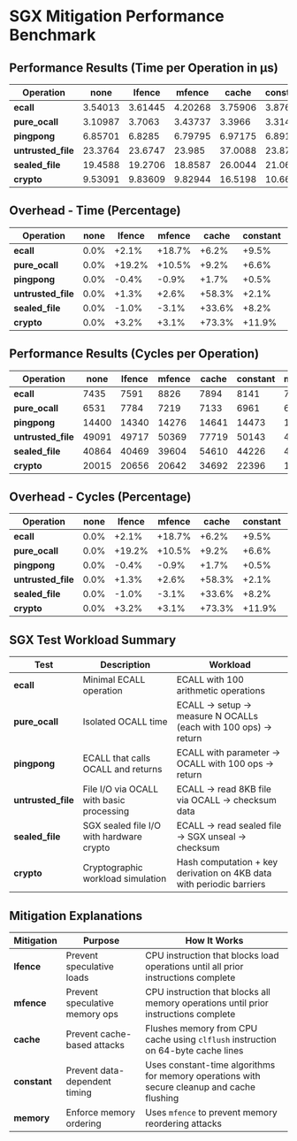 # SGX Mitigation Performance Benchmark
## Performance Results (Time per Operation in μs)

| **Operation**    | **none**       | **lfence**     | **mfence**     | **cache**      | **constant**   | **memory**     | **all**        |
| ---------------- | -------------- | -------------- | -------------- | -------------- | -------------- | -------------- | -------------- |
| **ecall**        | 3.54013        | 3.61445        | 4.20268        | 3.75906        | 3.87629        | 3.57644        | 3.59798        |
| **pure_ocall**   | 3.10987        | 3.7063         | 3.43737        | 3.3966         | 3.31433        | 3.21212        | 3.1665         |
| **pingpong**     | 6.85701        | 6.8285         | 6.79795        | 6.97175        | 6.89183        | 7.08963        | 7.8966         |
| **untrusted_file** | 23.3764        | 23.6747        | 23.985         | 37.0088        | 23.8772        | 22.7685        | 37.1037        |
| **sealed_file**  | 19.4588        | 19.2706        | 18.8587        | 26.0044        | 21.06          | 19.2875        | 52.6091        |
| **crypto**       | 9.53091        | 9.83609        | 9.82944        | 16.5198        | 10.6648        | 9.3645         | 26.051         |

## Overhead - Time (Percentage)

| **Operation**    | **none**       | **lfence**     | **mfence**     | **cache**      | **constant**   | **memory**     | **all**        |
| ---------------- | -------------- | -------------- | -------------- | -------------- | -------------- | -------------- | -------------- |
| **ecall**        | 0.0%           | +2.1%          | +18.7%         | +6.2%          | +9.5%          | +1.0%          | +1.6%          |
| **pure_ocall**   | 0.0%           | +19.2%         | +10.5%         | +9.2%          | +6.6%          | +3.3%          | +1.8%          |
| **pingpong**     | 0.0%           | -0.4%          | -0.9%          | +1.7%          | +0.5%          | +3.4%          | +15.2%         |
| **untrusted_file** | 0.0%           | +1.3%          | +2.6%          | +58.3%         | +2.1%          | -2.6%          | +58.7%         |
| **sealed_file**  | 0.0%           | -1.0%          | -3.1%          | +33.6%         | +8.2%          | -0.9%          | +170.4%        |
| **crypto**       | 0.0%           | +3.2%          | +3.1%          | +73.3%         | +11.9%         | -1.7%          | +173.3%        |


## Performance Results (Cycles per Operation)

| **Operation**    | **none**       | **lfence**     | **mfence**     | **cache**      | **constant**   | **memory**     | **all**        |
| ---------------- | -------------- | -------------- | -------------- | -------------- | -------------- | -------------- | -------------- |
| **ecall**        | 7435           | 7591           | 8826           | 7894           | 8141           | 7511           | 7556           |
| **pure_ocall**   | 6531           | 7784           | 7219           | 7133           | 6961           | 6746           | 6650           |
| **pingpong**     | 14400          | 14340          | 14276          | 14641          | 14473          | 14889          | 16583          |
| **untrusted_file** | 49091          | 49717          | 50369          | 77719          | 50143          | 47814          | 77918          |
| **sealed_file**  | 40864          | 40469          | 39604          | 54610          | 44226          | 40504          | 110480         |
| **crypto**       | 20015          | 20656          | 20642          | 34692          | 22396          | 19666          | 54708          |

## Overhead - Cycles (Percentage)

| **Operation**    | **none**       | **lfence**     | **mfence**     | **cache**      | **constant**   | **memory**     | **all**        |
| ---------------- | -------------- | -------------- | -------------- | -------------- | -------------- | -------------- | -------------- |
| **ecall**        | 0.0%           | +2.1%          | +18.7%         | +6.2%          | +9.5%          | +1.0%          | +1.6%          |
| **pure_ocall**   | 0.0%           | +19.2%         | +10.5%         | +9.2%          | +6.6%          | +3.3%          | +1.8%          |
| **pingpong**     | 0.0%           | -0.4%          | -0.9%          | +1.7%          | +0.5%          | +3.4%          | +15.2%         |
| **untrusted_file** | 0.0%           | +1.3%          | +2.6%          | +58.3%         | +2.1%          | -2.6%          | +58.7%         |
| **sealed_file**  | 0.0%           | -1.0%          | -3.1%          | +33.6%         | +8.2%          | -0.9%          | +170.4%        |
| **crypto**       | 0.0%           | +3.2%          | +3.1%          | +73.3%         | +11.9%         | -1.7%          | +173.3%        |

## SGX Test Workload Summary

| Test               | Description                              | Workload                                                             |
| ------------------ | ---------------------------------------- | -------------------------------------------------------------------- |
| **ecall**          | Minimal ECALL operation                  | ECALL with 100 arithmetic operations                               |
| **pure_ocall**     | Isolated OCALL time                     | ECALL → setup → measure N OCALLs (each with 100 ops) → return       |
| **pingpong**       | ECALL that calls OCALL and returns      | ECALL with parameter → OCALL with 100 ops → return                   |
| **untrusted_file** | File I/O via OCALL with basic processing | ECALL → read 8KB file via OCALL → checksum data |
| **sealed_file**    | SGX sealed file I/O with hardware crypto | ECALL → read sealed file → SGX unseal → checksum   |
| **crypto**         | Cryptographic workload simulation        | Hash computation + key derivation on 4KB data with periodic barriers |

## Mitigation Explanations

| Mitigation          | Purpose                        | How It Works                                                                                                                                           |
| ------------------- | ------------------------------ | ------------------------------------------------------------------------------------------------------------------------------------------------------ |
| **lfence**          | Prevent speculative loads      | CPU instruction that blocks load operations until all prior instructions complete                        |
| **mfence**          | Prevent speculative memory ops | CPU instruction that blocks all memory operations until prior instructions complete                     |
| **cache**           | Prevent cache-based attacks    | Flushes memory from CPU cache using `clflush` instruction on 64-byte cache lines                                                                      |
| **constant**        | Prevent data-dependent timing  | Uses constant-time algorithms for memory operations with secure cleanup and cache flushing                                                             |
| **memory**          | Enforce memory ordering        | Uses `mfence` to prevent memory reordering attacks                                                        |
